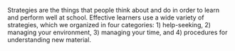 Strategies are the things that people think about and do in order to learn and perform well at school. Effective learners use a wide variety of strategies, which we organized in four categories: 1) help-seeking, 2) managing your environment, 3) managing your time, and 4) procedures for understanding new material. 
